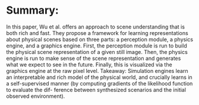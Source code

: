 # Summary: 

In this paper, Wu et al. offers an approach to scene understanding that is both rich and fast. They propose a framework for learning representations about physical scenes based on three parts: a perception module, a physics engine, and a graphics engine. First, the perception module is run to build the physical scene representation of a given still image. Then, the physics engine is run to make sense of the scene representation and generates what we expect to see in the future. Finally, this is visualized via the graphics engine at the raw pixel level.
Takeaway: Simulation engines learn an interpretable and rich model of the physical world, and crucially learns in a self-supervised manner (by computing gradients of the likelihood function to evaluate the dif- ference between synthesized scenarios and the initial observed environment).
